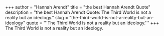 +++
author = "Hannah Arendt"
title = "the best Hannah Arendt Quote"
description = "the best Hannah Arendt Quote: The Third World is not a reality but an ideology."
slug = "the-third-world-is-not-a-reality-but-an-ideology"
quote = '''The Third World is not a reality but an ideology.'''
+++
The Third World is not a reality but an ideology.
